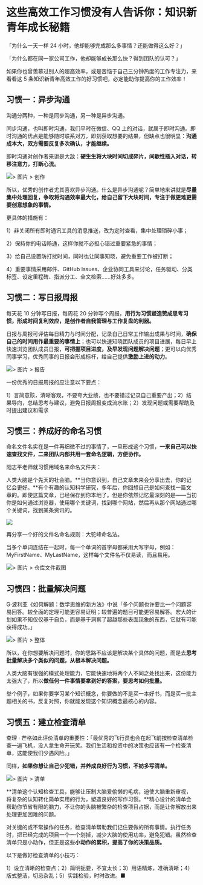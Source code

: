 
# 这些高效工作习惯没有人告诉你：知识新青年成长秘籍

「为什么一天一样 24 小时，他却能够完成那么多事情？还能做得这么好？」

「为什么都在同一家公司工作，他却能够成长那么快？得到团队的认可？」

如果你也曾羡慕过别人的超高效率，或是苦恼于自己三分钟热度的工作专注力，来看看这 5 条知识新青年高效工作的好习惯吧，必定能助你提高你的工作效率！

## 习惯一：异步沟通

沟通分两种，一种是同步沟通，另一种是异步沟通。

同步沟通，也叫即时沟通，我们平时在微信、QQ 上的对话，就属于即时沟通。即时沟通的优点是能够随时联系对方，即刻获取想要的结果，但缺点也很明显：**沟通成本大，双方需要反复多次确认，才能继续。**

即时沟通对创作者来讲是大敌：**硬生生将大块时间切成碎片，间歇性插入对话，转移注意力，打断心流。**

![> 图片 > 创作](https://mmbiz.qlogo.cn/mmbiz_jpg/ice5enJHe2TgRmBzaOkcTpvJEicv5Y0QIE1dSS5oNznp24BWY8n3orJxTShmt4BE0A9MV6j7GdBtfTrBUBR7qF0Q/0?wx_fmt=jpeg)

所以，优秀的创作者尤其喜欢异步沟通。什么是异步沟通呢？简单地来讲就是**尽量集中处理回复，争取将沟通效率最大化，给自己留下大块时间，专注于做更难更需要创意想象的事情。**

更具体的措施有：

1）非关闭所有即时通讯工具的消息推送，改为定时查看，集中处理琐碎小事；

2）保持你的电话畅通，这样你就不必担心错过重要紧急的事情；

3）给自己设置防打扰时间，同时也让同事知晓，避免重要工作被打断；

4）重要事情采用邮件、GitHub Issues、企业协同工具来讨论，任务驱动、分类标签、设定里程碑、指派分工、全文检索……好处多多。


## 习惯二：写日报周报

每天花 10 分钟写日报，每周花 20 分钟写个周报，**用行为习惯塑造赞成思考习惯，形成时间复利效应，是创作者自我管理与工作复盘的利器。**

日报与周报可评估每日精力与时间分配，记录自己日常工作输出成果与时间，**确保自己的时间用作最重要的事情上**；也可以快速知晓团队成员的项目进展，每日早上快速浏览团队成员日报，**可把握项目进度，及早发现问题解决问题**；更可以向优秀同事学习，优秀同事的日报会形成标杆，给自己提供**激励上进的动力**。

![> 图片 > 报告](https://mmbiz.qlogo.cn/mmbiz_jpg/ice5enJHe2TgRmBzaOkcTpvJEicv5Y0QIETtLLL3s4PXhhJa5VUgKTOZQrpLBR46Esyk5BN8NJc5AtYxjKsoo5Fg/0?wx_fmt=jpeg)

一份优秀的日报周报的应注意以下要点：

1）言简意赅，清晰客观，不要夸大业绩，也不要错过记录自己重要产出；2）结果导向，总结思考与建议，避免日报周报变成流水账；2）发现问题或需要帮助及时提出建议和需求


## 习惯三：养成好的命名习惯

命名文件名实在是一件再细微不过的事情了，一旦形成这个习惯，**一来自己可以快速查找文件，二来团队内部共用一套命名逻辑，方便协作。**

阳志平老师就习惯用域名来命名文件夹：

人类大脑是个先天的社会脑。**当你意识到，自己文章未来会分享出去，你的记忆会更好。**有个有趣的认知科学研究，多年后，你回想自己是如何查找一篇文章的。即使这篇文章，已经保存到你本地了。但是你依然记忆最深刻的是——当初你是如何通过浏览器，使用哪个关键词，找到哪个网站，然后再从那个网站通过哪个关键词，找到某条资讯的。

![](http://mmbiz.qpic.cn/mmbiz_png/l3Oo0icr0VH0HibZsIib7U5zjbLbIPz0MfYDoUo3fEAAueQNG8jVRLs42fxmZ2IaIozbiahNxC4IpD7xXoom9DbvkQ/640?wx_fmt=png&tp=webp&wxfrom=5&wx_lazy=1)

再分享一个好的文件名命名规则：大驼峰命名法。

当多个单词连结在一起时，每一个单词的首字母都采用大写字母，例如：MyFirstName、MyLastName，这样每个文件名不仅易读，而且易用。

![> 图片 > 仓库文件截图](https://mmbiz.qlogo.cn/mmbiz_jpg/ice5enJHe2TgRmBzaOkcTpvJEicv5Y0QIEeVichEuhwgicyYwhWY1QTj9sslyYV1TQ89wiavRHEXBIrV7jqBNAgaib8A/0?wx_fmt=jpeg)

## 习惯四：批量解决问题

G·波利亚《如何解题：数学思维的新方法》中说「多个问题也许要比一个问题容易回答。较全面的定理可能更容易证明；较普遍的题目可能更容易解答。宏大的计划如果不知仅仅基于自负，而是基于洞察了超越那些表面现象的东西，它就有可能获得成功。」

![> 图片 > 整体](https://mmbiz.qlogo.cn/mmbiz_jpg/ice5enJHe2TgRmBzaOkcTpvJEicv5Y0QIEA4L9AXSrNEYng2pAqj1M1AtMcxfaM5O2Zjt40gZcCPGtowKCGNfuCg/0?wx_fmt=jpeg)

所以，在你想要解决问题时，你的思路不应该是解决某个具体的问题，而是去**思考批量解决多个类似的问题，从根本解决问题。**

人类大脑有很强的模式处理能力，它能快速地将两个人不同之处找出来，这份能力太强大了，所以**做任何一件事情要拿到好的答案，要思考如何批量。**

举个例子，如果你要学习某个知识概念，你要做的不是买一本好书，而是买一批主题相关的书，反复对照，你就能发现这个知识概念最核心的内容。

## 习惯五：建立检查清单

查理 · 芒格如此评价清单的重要性：「最优秀的飞行员也会在起飞前按检查清单检查一遍飞机，没人拿生命开玩笑。我们生活和投资中的决策也应该有一个检查清单，这能使我们少遇风险。」

同样，**如果你想让自己少犯错，并养成良好行为习惯，不妨多写清单。**

![> 图片 > 清单](https://mmbiz.qlogo.cn/mmbiz_jpg/ice5enJHe2TgRmBzaOkcTpvJEicv5Y0QIEzMQN9ic7HAicfTqJPlvia7T5foDDGGV6D8AkEwIPJhKkez6oZ7lDjiaNgg/0?wx_fmt=jpeg)

**清单这个认知检查工具，能够让压制大脑爱偷懒的毛病，迫使大脑重新审视，将复杂的认知转化简单实用的行为，塑造良好的写作习惯。**精心设计的清单会帮助你节省有限的脑力，不让你的头脑被繁杂的检查项目占据，而是让你解放出来处理更加困难的问题。

对关键的或不常操作的任务，检查清单帮助我们记住要做的所有事情。执行任务时，把已经完成的项目一个一个划掉，减少大脑的使用功率，避免犯错。虽然检查清单只是小动作，但正是这些**小动作的累积，提高了你的决策品质。**

以下是做好检查清单的小技巧：

1）设立清晰的检查点；2）简明扼要，不宜太长；3）用语精炼，准确清晰；4）版式整洁，切忌杂乱；5）实践检验，时时改进。■




